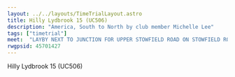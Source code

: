 ```yaml
---
layout: ../../layouts/TimeTrialLayout.astro
title: Hilly Lydbrook 15 (UC506)
description: "America, South to North by club member Michelle Lee"
tags: ["timetrial"]
meet:  "LAYBY NEXT TO JUNCTION FOR UPPER STOWFIELD ROAD ON STOWFIELD ROAD. NOTE: TURN IS ROUNDABOUT AFTER WALFORD (NOT THE SAME AS LYDBROOK 10)"
rwgpsid: 45701427
---
```



Hilly Lydbrook 15 (UC506)
